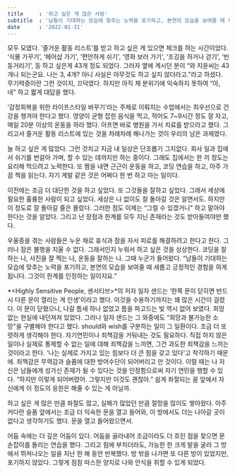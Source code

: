 ```yaml
---
title     : '하고 싶은 게 많은 사람'
subtitle  : '남들이 기대하는 모습에 맞추는 노력을 포기하고, 본연의 모습을 보여줄 때 새롭고 긍정적인 경험을 하게 됩니다. 그것이 한계를 인정하는 일입니다.'
date      : '2022-01-31'
---
```


모두 모였다. ‘즐거운 활동 리스트’를 받고 하고 싶은 게 있으면 체크를 하는 시간이었다. ‘식물 가꾸기’, ‘헤어샵 가기', ‘편안하게 쉬기', ‘영화 보러 가기', ‘조깅을 하거나 걷기', ‘빈둥거리기', 등 하고 싶은게 43개 정도 되었다. 그러자 옆에 계시던 분이 “와 지윤씨는 43개나 되는군요. 나는 3, 4개? 아니 사실은 아무것도 하고 싶지 않더라고.”라고 하셨다. 무기력증이란 그런 것이지, 끄덕였다. 하지만 아직 채 분위기에 익숙하지 못하여 “아, 네" 하고 짧게 대답을 했다.

‘감정회복을 위한 라이프스타일 바꾸기’라는 주제로 이뤄지는 수업에서는 최우선으로 건강을 챙겨야 한다고 했다. 영양이 균형 잡힌 음식을 먹고, 적어도 7~9시간 정도 잘 자고, 매일 20분 이상의 운동을 하라 했다. 아프면 바로 병원을 가서 치료를 받으라고 했다. 그리고서 즐거운 활동 리스트에 있는 것을 차례차례 해나가는 것이 우리의 남은 과제였다. 

늘 하고 싶은 게 많았다. 그런 것치고 지금 내 일상은 단조롭기 그지없다. 회사 일과 집에서 쉬기를 번갈아 가며, 할 수 있는 데까지만 하는 중이다. 그래도 집에서는 한 끼 정도는 요리해 먹으려고 노력한다. 또 짬을 내면 근근이  운동을 하고, 코딩 연습을 하고, 아주 가끔 책을 읽는다. 자기 계발 같은 것은 어쩌다 한 번 하고 마는 일이다.

이전에는 조금 더 대단한 것을 하고 싶었다. 또 그것들을 잘하고 싶었다. 그래서 세상에 필요한 훌륭한 사람이 되고 싶었다. 세상은 나 없이도 잘 돌아갈 것은 알면서도. 하지만 이 정도로 잘 돌아갈 줄은 몰랐다. 그러한 점도 이제는 “그럴 수 있겠거니" 하고 말아야 한다는 것을 알았다. 그리고 난 장점과 한계를 모두 지닌 존재라는 것도 받아들여야만 했다.

우울증을 겪는 사람들은 누운 채로 휴식과 잠을 자서 피로를 해결하려고 한다고 한다. 그러나 잠은 불행을 지울 수 없다. 그래서인지 누워서 하고 싶은 것을 상상한다. 코딩을 잘하는 나, 사진을 잘 찍는 나, 운동을 잘하는 나. 그때 누군가 들어왔다. “남들이 기대하는 모습에 맞추는 노력을 포기하고, 본연의 모습을 보여줄 때 새롭고 긍정적인 경험을 하게 됩니다. 그것이 한계를 인정하는 일이지요.” 

*<Highly Sensitive People, 센서티브>*의 저자 일자 샌드는 ‘한쪽 문이 닫히면 반드시 다른 문이 열리는 게 인생'이라고 했다. 이것을 수용하기까지는 꽤 많은 시간이 걸렸다. 이 문이 닫혔으니, 나갈 틈새 하나 없었고  틈을 파고드는 빛 역시 없어 보였다. 희망 없는 현실에 내던져져 있었다. 그러나 일자 샌드는 그 와중에도 “희망과 불가능한 소망"을 구별해야 한다고 했다. should와 wish를 구분하는 일이 그 일환이다. 조금 더 또렷하게 생각해야 한다. 자기연민이나 죄책감을 거둬내는 것도 필요하다. 직접 하지 않은 일이나 실제로 통제할 수 없는 일에 대해 죄책감을 느끼면, 그건 과도한 죄책감을 느끼는 것이라고 한다. ‘나는 실제로 가지고 있는 힘보다 더 큰 힘을 갖고 있다'고 착각하기 때문에. 죄책감은 무력감과 슬픔에 대한 방어수단이 되어버리고 만 것이다. 이럴 때는 나 자신은 남들에게 성가신 존재가 될 수 있다는 것을 인정함으로써 자기 연민을 행할 수 있다. “하지만 이렇게 되어버렸어. 그렇지만 이것도 괜찮아.” 쉽게 좌절되는 꿈 앞에서 자신에게 이 정도의 응원은 해줄 수 있는 게 아닐까.

하고 싶은 게 많은 만큼 좌절도 많고, 실패가 많았던 만큼 절망을 많이도 쌓아왔다. 아주 커다란 슬픔 앞에서는 조금 더 익숙한 문을 열고 들어와, 이 방에서도 더는 나아갈 곳이 없다고 생각하기도 했다. 문을 열고 들어왔으면서. 

어둠 속에는 더 깊은 어둠이 있다. 어둠을 골라내어 조금이라도 더 흐린 점을 찾으면 문손잡이를 돌리는 연습을 했다. 그리고 힘에 부치더라도, 가능한 한 크게 발을 굴러 그 방에서 뛰쳐나오는 일을 지난 한 해 동안 반복했다. 방 밖을 나가면 또 다른  방이 있었지만, 포기하지 않았다. 그렇게 점점 따스한 양지로 나와 안식을 취할 수 있게 되었다.
